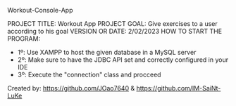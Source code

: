 Workout-Console-App 

PROJECT TITLE: Workout App
PROJECT GOAL: Give exercises to a user according to his goal
VERSION OR DATE: 2/02/2023
HOW TO START THE PROGRAM: 
  - 1º: Use XAMPP to host the given database in a MySQL server
  - 2º: Make sure to have the JDBC API set and correctly configured in your IDE
  - 3º: Execute the "connection" class and procceed
  
Created by: https://github.com/JOao7640 & https://github.com/IM-SaiNt-LuKe

